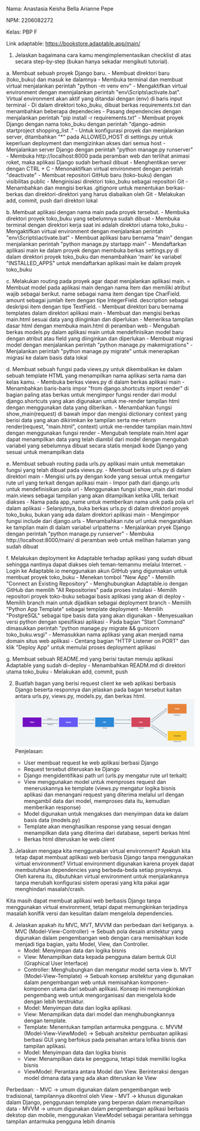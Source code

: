 Nama: Anastasia Keisha Bella Arianne Pepe

NPM: 2206082272

Kelas: PBP F

Link adaptable: https://bookstore.adaptable.app/main/

1. Jelaskan bagaimana cara kamu mengimplementasikan checklist di atas secara step-by-step (bukan hanya sekadar mengikuti tutorial).

a. Membuat sebuah proyek Django baru.
    - Membuat direktori baru (toko_buku) dan masuk ke dalamnya
    - Membuka terminal dan membuat virtual menjalankan perintah "python -m venv env"
    - Mengaktifkan virtual environment dengan mennjalankan perintah "env\Scripts\activate.bat". Virtual environment akan aktif yang ditandai dengan (env) di baris input terminal
    - Di dalam direktori toko_buku, dibuat berkas requirements.txt dan menambahkan beberapa dependecies
    - Pasang dependencies dengan menjalankan perintah "pip install -r requirements.txt"
    - Membuat proyek Django dengan nama toko_buku dengan perintah "django-admin startproject shopping_list ."
    - Untuk konfigurasi proyek dan menjalankan server, ditambahkan "*" pada ALLOWED_HOST di settings.py untuk keperluan deployment dan mengizinkan akses dari semua host
    - Menjalankan server Django dengan perintah "python manage.py runserver"
    - Membuka http://localhost:8000 pada peramban web dan terlihat animasi roket, maka aplikasi Django sudah berhasil dibuat
    - Menghentikan server dengan CTRL + C
    - Menonaktifkan virtual environment dengan perintah "deactivate"
    - Membuat repositori GitHub baru (toko-buku) dengan visibilitas public
    - Menginisiasi direktori toko_buku sebagai repositori Git
    - Menambahkan dan mengisi berkas .gitignore untuk menentukan berkas-berkas dan direktori-direktori yang harus diabaikan oleh Git
    - Melakukan add, commit, push dari direktori lokal

b. Membuat aplikasi dengan nama main pada proyek tersebut.
    - Membuka direktori proyek toko_buku yang sebelumnya sudah dibuat
    - Membuka terminal dengan direktori kerja saat ini adalah direktori utama toko_buku
    - Mengaktifkan virtual environment dengan menjalankan perintah "env\Scripts\activate.bat"
    - Membuat aplikasi baru bernama "main" dengan menjalankan perintah "python manage.py startapp main"
    - Mendaftarkan aplikasi main ke dalam proyek dengan membuka berkas settings.py di dalam direktori proyek toko_buku dan menambahkan 'main' ke variabel "INSTALLED_APPS" untuk mendaftarkan aplikasi main ke dalam proyek toko_buku 

c. Melakukan routing pada proyek agar dapat menjalankan aplikasi main.
= Membuat model pada aplikasi main dengan nama Item dan memiliki atribut wajib sebagai berikut.
name sebagai nama item dengan tipe CharField.
amount sebagai jumlah item dengan tipe IntegerField.
description sebagai deskripsi item dengan tipe TextField.
    - Membuat direktori baru bernama templates dalam direktori aplikasi main
    - Membuat dan mengisi berkas main.html sesuai data yang diinginkan dan diperlukan
    - Memeriksa tampilan dasar html dengan membuka main.html di peramban web
    - Mengubah berkas models.py dalam aplikasi main untuk mendefinisikan model baru dengan atribut atau field yang diinginkan dan diperlukan
    - Membuat migrasi model dengan menjalankan perintah "python manage.py makemigrations" 
    - Menjalankan perintah "python manage.py migrate" untuk menerapkan migrasi ke dalam basis data lokal

d. Membuat sebuah fungsi pada views.py untuk dikembalikan ke dalam sebuah template HTML yang menampilkan nama aplikasi serta nama dan kelas kamu.
    - Membuka berkas views.py di dalam berkas aplikasi main
    - Menambahkan baris-baris impor "from django.shortcuts import render" di bagian paling atas berkas untuk mengimpor fungsi render dari modul django.shortcuts yang akan digunakan untuk me-render tampilan html dengan menggunakan data yang diberikan. 
    - Menambahkan fungsi show_main(request) di bawah impor dan mengisi dictionary context yang berisi data yang akan dikirimkan ke tampilan serta me-return render(request, "main.html", context) untuk me-rendder tampilan main.html dengan menggunakan fungsi render
    - Mengubah template main.html agar dapat menampilkan data yang telah diambil dari model dengan mengubah variabel yang sebelumnya dibuat secara statis menjadi kode Django yang sesuai untuk menampilkan data

e. Membuat sebuah routing pada urls.py aplikasi main untuk memetakan fungsi yang telah dibuat pada views.py.
    - Membuat berkas urls.py di dalam direktori main
    - Mengisi urls.py dengan kode yang sesuai untuk mengartur rute url yang terkait dengan aplikasi main
    - Impor path dari django.urls untuk mendefinisikan pola url
    - Menggunakan fungsi show_main dari modul main.views sebagai tampilan yang akan ditampilkan ketika URL terkait diakses
    - Nama pada app_name untuk memberikan nama unik pada pola url dalam aplikasi
    - Selanjutnya, buka berkas urls.py di dalam direktori proyek toko_buku, bukan yang ada dalam direktori aplikasi main
    - Mengimpor fungsi include dari django.urls
    - Menambahkan rute url untuk mengarahkan ke tampilan main di dalam variabel urlpatterns
    - Menjalankan pryek Django dengan perintah "python manage.py runserver"
    - Membuka http://localhost:8000/main/ di peramban web untuk melihan halaman yang sudah dibuat

f. Melakukan deployment ke Adaptable terhadap aplikasi yang sudah dibuat sehingga nantinya dapat diakses oleh teman-temanmu melalui Internet.
    - Login ke Adaptable.io menggunakan akun GitHub yang digunnakan untuk membuat proyek toko_buku
    - Menekan tombol "New App"
    - Memilih "Connect an Existing Repository"
    - Menghubungkan Adaptable.io dengan GitHub dan memilih "All Repositories" pada proses instalasi
    - Memilih repositori proyek toko-buku sebagai basis aplikasi yang akan di deploy
    - Memilih branch main untuk dijadikan sebagai deployment branch
    - Memilih "Python App Template" sebagai template deployment
    - Memilih "PostgreSQL" sebagai tipe basis data yang akan digunakan
    - Menyesuaikan versi python dengan spesifikasi aplikasi
    - Pada bagian "Start Command" dimasukkan perintah "python manage.py migrate && gunicorn toko_buku.wsgi"
    - Memasukkan nama aplikasi yang akan menjadi nama domain situs web aplikasi
    - Centang bagian "HTTP Listener on PORT" dan klik  "Deploy App" untuk memulai proses deployment aplikasi

g. Membuat sebuah README.md yang berisi tautan menuju aplikasi Adaptable yang sudah di-deploy
    - Menambahkan READM.md di direktori utama toko_buku
    - Melakukan add, commit, push

2. Buatlah bagan yang berisi request client ke web aplikasi berbasis Django beserta responnya dan jelaskan pada bagan tersebut kaitan antara urls.py, views.py, models.py, dan berkas html.
![Bagan](bagan.png)
Penjelasan:
    - User membuat request ke web aplikasi berbasi Django
    - Request tersebut diteruskan ke Django
    - Django mengidentifikasi path url (urls.py mengatur rute url terkait)
    - View menggunakan model untuk memproses request dan meneruskannya ke template (views.py mengatur logika bisnis aplikasi dan menangani request yang diterima melalui url dengan mengambil data dari model, memproses data itu, kemudian memberikan response)
    - Model digunakan untuk mengakses dan menyimpan data ke dalam basis data (models.py)
    - Template akan menghasilkan response yang sesuai dengan menampilkan data yang diterima dari database, seperti berkas html 
    - Berkas html diteruskan ke web client

3. Jelaskan mengapa kita menggunakan virtual environment? Apakah kita tetap dapat membuat aplikasi web berbasis Django tanpa menggunakan virtual environment?
Virtual environment digunakan karena proyek dapat membutuhkan dependencies yang berbeda-beda setiap proyeknya. Oleh karena itu, dibutuhkan virtual environment untuk menjalankannya tanpa merubah konfigurasi sistem operasi yang kita pakai agar menghindari masalah/crash.

Kita masih dapat membuat aplikasi web berbasis Django tanpa menggunakan virtual environment, tetapi dapat memungkinkan terjadinya masalah konlfik versi dan kesulitan dalam mengelola dependencies.

4. Jelaskan apakah itu MVC, MVT, MVVM dan perbedaan dari ketiganya.
a. MVC (Model-View-Controller) -> Sebuah pola desain arsitektur yang digunakan dalam pengembangan web  dengan cara memisahkan kode menjadi tiga bagian, yaitu Model, View, dan Controller.
    - Model: Menyimpan data dan logika bisnis 
    - View: Menampilkan data kepada pengguna dalam bentuk GUI (Graphical User Interface)
    - Controller: Menghubungkan dan mengatur model serta view
b. MVT (Model-View-Template) -> Sebuah konsep arsitektur yang digunakan dalam pengembangan web untuk memisahkan komponen-komponen utama dari sebuah aplikasi. Konsep ini memungkinkan pengembang web untuk mengorganisasi dan mengelola kode dengan lebih terstruktur.
    - Model: Menyimpan data dan logika aplikasi.
    - View: Menampilkan data dari model dan menghubungkannya dengan template.
    - Template: Menentukan tampilan antarmuka pengguna.
c. MVVM (Model-View-ViewModel) -> Sebuah arsitektur pembuatan aplikasi berbasi GUI yang berfokus pada peisahan antara lofika bisnis dan tampilan aplikasi.
    - Model: Menyimpan data dan logika bisnis 
    - View: Menampilkan data ke pengguna, tetapi tidak memiliki logika bisnis
    - ViewModel: Perantara antara Model dan View. Berinteraksi dengan model dimana data yang ada akan diteruskan ke View

Perbedaan:
    - MVC -> umum digunakan dalam pengembangan web tradisional, tampilannya dikontrol oleh View
    - MVT -> khusus digunakan dalam Django, penggunaan template yang berperan dalam menampilkan data
    - MVVM -> umum digunakan dalam pengembangan aplikasi berbasis dekstop dan mobile, menggunakan ViewModel sebagai perantara sehingga tampilan antarmuka pengguna lebih dinamis